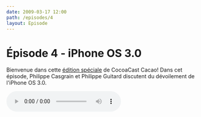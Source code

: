 ```yaml
---
date: 2009-03-17 12:00
path: /episodes/4
layout: Episode
---
```

# Épisode 4 - iPhone OS 3.0
<p>Bienvenue dans cette <a href="https://archive.org/download/cacaocast/cacaocast_4.mp3" title="CocoaCast Cacao Episode 4">édition spéciale</a> de CocoaCast Cacao! Dans cet épisode, Philippe Casgrain et Philippe Guitard discutent du dévoilement de l'iPhone OS 3.0.</p>
<p><audio controls><source src="https://archive.org/download/cacaocast/cacaocast_4.mp3" type="audio/mpeg"><source src="https://archive.org/download/cacaocast/cacaocast_4.mp3" type="audio/mp4">Votre navigateur ne supporte pas l'élément audio / Your browser does not support the audio element.</audio></p>

